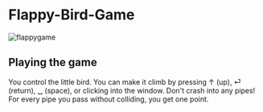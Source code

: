 # Flappy-Bird-Game
![flappygame](https://user-images.githubusercontent.com/68744875/123558010-a73e6700-d7b1-11eb-91f7-3e59652c873d.PNG)</br>

<h2>Playing the game</h2>
You control the little bird. You can make it climb by pressing ↑ (up), ⏎ (return), ␣ (space), or clicking into the window. Don't crash into any pipes! For every pipe you pass without colliding, you get one point.
